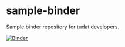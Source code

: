 # sample-binder
Sample binder repository for tudat developers.

[![Binder](https://mybinder.org/badge_logo.svg)](https://mybinder.org/v2/gh/tudat-team/sample-binder.git/master?filepath=sample.ipynb)
